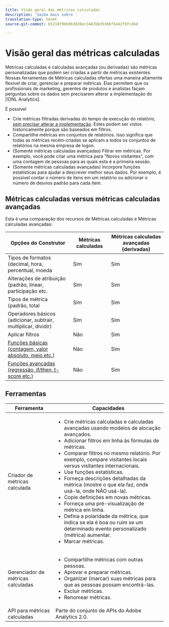 ```yaml
---
title: Visão geral das métricas calculadas
description: 'Saiba mais sobre '
translation-type: tm+mt
source-git-commit: b521079bb9b3828ec3487b635366f5442f6fc4bd

---
```



# Visão geral das métricas calculadas

Métricas calculadas e calculadas avançadas (ou derivadas) são métricas personalizadas que podem ser criadas a partir de métricas existentes. Nossas ferramentas de Métricas calculadas ofertas uma maneira altamente flexível de criar, gerenciar e preparar métricas. Elas permitem que os profissionais de marketing, gerentes de produtos e analistas façam perguntas sobre os dados sem precisarem alterar a implementação do [!DNL Analytics]. 

É possível

* Crie métricas filtradas derivadas do tempo de execução do relatório, [sem precisar alterar a implementação](https://youtu.be/CuQTm9RaUpY). Estes podem ser vistos historicamente porque são baseados em filtros.
* Compartilhe métricas em conjuntos de relatórios. Isso significa que todas as métricas recém-criadas se aplicam a todos os conjuntos de relatórios na mesma empresa de logon.
* (Somente métricas calculadas avançadas) Filtrar em métricas. Por exemplo, você pode criar uma métrica para &quot;Novos visitantes&quot;, com uma contagem de pessoas para as quais esta é a primeira sessão.
* (Somente métricas calculadas avançadas) Incorpore funções estatísticas para ajudar a descrever melhor seus dados. Por exemplo, é possível contar o número de itens em um relatório ou adicionar o número de desvios padrão para cada item.

## Métricas calculadas versus métricas calculadas avançadas

Esta é uma comparação dos recursos de Métricas calculadas e Métricas calculadas avançadas:

| Opções do Construtor | Métricas calculadas | Métricas calculadas avançadas (derivadas) |
|---|---|---|
| Tipos de formatos (decimal, hora, percentual, moeda | Sim | Sim |
| Alterações de atribuição (padrão, linear, participação etc. | Sim | Sim |
| Tipos de métrica (padrão, total | Sim | Sim |
| Operadores básicos (adicionar, subtrair, multiplicar, dividir) | Sim | Sim |
| Aplicar filtros | Não | Sim |
| [Funções básicas (contagem, valor absoluto, meio etc.)](/help/components/calc-metrics/cm-functions.md) | Não | Sim |
| [Funções avançadas (regressão, if/then, t-score etc.)](/help/components/calc-metrics/cm-adv-functions.md) | Não | Sim |

## Ferramentas

| Ferramenta | Capacidades  |
|--- |--- |
| Criador de métricas calculada | <ul><li>Crie métricas calculadas e calculadas avançadas usando modelos de alocação avançados.</li><li>Adicionar filtros em linha às fórmulas de métricas.</li><li>Comparar filtros no mesmo relatório. Por exemplo, compare visitantes locais versus visitantes internacionais.</li><li>Use funções estatísticas.</li><li> Forneça descrições detalhadas da métrica (mostre o que ela faz, onde usá-la, onde NÃO usá-la).</li><li>Copie definições em novas métricas.</li><li>Forneça uma pré-visualização de métrica em linha.</li><li>Defina a polaridade da métrica, que indica se ela é boa ou ruim se um determinado evento personalizado (métrica) aumentar.</li><li>Marcar métricas.</li></ul> |
| Gerenciador de métricas calculadas | <ul><li>Compartilhe métricas com outras pessoas.</li><li>Aprovar e preparar métricas.</li><li>Organizar (marcar) suas métricas para que as pessoas possam encontrá-las.</li><li>Excluir métricas.</li><li>Renomear métricas.</li></ul> |
| API para métricas calculadas | Parte do conjunto de APIs do Adobe Analytics 2.0. |

